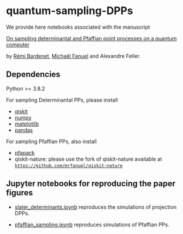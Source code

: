 # quantum-sampling-DPPs
We provide here notebooks associated with the manuscript 

[On sampling determinantal and Pfaffian point processes on a quantum computer]()

by [Rémi Bardenet](https://rbardenet.github.io/), [Michaël Fanuel](https://mrfanuel.github.io/) and Alexandre Feller.


## Dependencies
Python >= 3.8.2

For sampling Determinantal PPs, please install
- [qiskit](https://qiskit.org/) 
- [numpy](https://numpy.org/) 
- [matplotlib](https://matplotlib.org/)
- [pandas](https://pandas.pydata.org/)

For sampling Pfaffian PPs, also install
- [pfapack](https://pypi.org/project/pfapack/)
- qiskit-nature: please use the fork of qiskit-nature available at
[`https://github.com/mrfanuel/qiskit-nature`](https://github.com/mrfanuel/qiskit-nature)


## Jupyter notebooks for reproducing the paper figures

- [slater_determinants.ipynb](https://github.com/For-a-few-DPPs-more/quantum-sampling-DPPs/blob/main/notebooks/slater_determinants.ipynb)
reproduces the simulations of projection DPPs.

- [pfaffian_sampling.ipynb](https://github.com/For-a-few-DPPs-more/quantum-sampling-DPPs/blob/main/notebooks/pfaffian_sampling.ipynb)
reproduces simulations of  Pfaffian  PPs.

